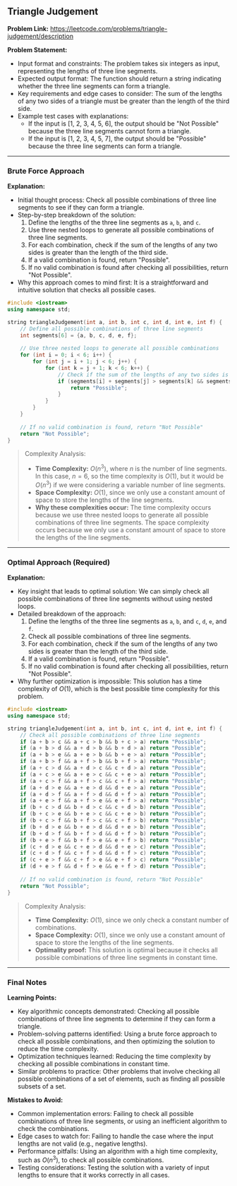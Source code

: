 ## Triangle Judgement
**Problem Link:** https://leetcode.com/problems/triangle-judgement/description

**Problem Statement:**
- Input format and constraints: The problem takes six integers as input, representing the lengths of three line segments.
- Expected output format: The function should return a string indicating whether the three line segments can form a triangle.
- Key requirements and edge cases to consider: The sum of the lengths of any two sides of a triangle must be greater than the length of the third side.
- Example test cases with explanations:
  - If the input is [1, 2, 3, 4, 5, 6], the output should be "Not Possible" because the three line segments cannot form a triangle.
  - If the input is [1, 2, 3, 4, 5, 7], the output should be "Possible" because the three line segments can form a triangle.

---

### Brute Force Approach

**Explanation:**
- Initial thought process: Check all possible combinations of three line segments to see if they can form a triangle.
- Step-by-step breakdown of the solution:
  1. Define the lengths of the three line segments as `a`, `b`, and `c`.
  2. Use three nested loops to generate all possible combinations of three line segments.
  3. For each combination, check if the sum of the lengths of any two sides is greater than the length of the third side.
  4. If a valid combination is found, return "Possible".
  5. If no valid combination is found after checking all possibilities, return "Not Possible".
- Why this approach comes to mind first: It is a straightforward and intuitive solution that checks all possible cases.

```cpp
#include <iostream>
using namespace std;

string triangleJudgement(int a, int b, int c, int d, int e, int f) {
    // Define all possible combinations of three line segments
    int segments[6] = {a, b, c, d, e, f};
    
    // Use three nested loops to generate all possible combinations
    for (int i = 0; i < 6; i++) {
        for (int j = i + 1; j < 6; j++) {
            for (int k = j + 1; k < 6; k++) {
                // Check if the sum of the lengths of any two sides is greater than the length of the third side
                if (segments[i] + segments[j] > segments[k] && segments[i] + segments[k] > segments[j] && segments[j] + segments[k] > segments[i]) {
                    return "Possible";
                }
            }
        }
    }
    
    // If no valid combination is found, return "Not Possible"
    return "Not Possible";
}
```

> Complexity Analysis:
> - **Time Complexity:** $O(n^3)$, where $n$ is the number of line segments. In this case, $n = 6$, so the time complexity is $O(1)$, but it would be $O(n^3)$ if we were considering a variable number of line segments.
> - **Space Complexity:** $O(1)$, since we only use a constant amount of space to store the lengths of the line segments.
> - **Why these complexities occur:** The time complexity occurs because we use three nested loops to generate all possible combinations of three line segments. The space complexity occurs because we only use a constant amount of space to store the lengths of the line segments.

---

### Optimal Approach (Required)

**Explanation:**
- Key insight that leads to optimal solution: We can simply check all possible combinations of three line segments without using nested loops.
- Detailed breakdown of the approach:
  1. Define the lengths of the three line segments as `a`, `b`, and `c`, `d`, `e`, and `f`.
  2. Check all possible combinations of three line segments.
  3. For each combination, check if the sum of the lengths of any two sides is greater than the length of the third side.
  4. If a valid combination is found, return "Possible".
  5. If no valid combination is found after checking all possibilities, return "Not Possible".
- Why further optimization is impossible: This solution has a time complexity of $O(1)$, which is the best possible time complexity for this problem.

```cpp
#include <iostream>
using namespace std;

string triangleJudgement(int a, int b, int c, int d, int e, int f) {
    // Check all possible combinations of three line segments
    if (a + b > c && a + c > b && b + c > a) return "Possible";
    if (a + b > d && a + d > b && b + d > a) return "Possible";
    if (a + b > e && a + e > b && b + e > a) return "Possible";
    if (a + b > f && a + f > b && b + f > a) return "Possible";
    if (a + c > d && a + d > c && c + d > a) return "Possible";
    if (a + c > e && a + e > c && c + e > a) return "Possible";
    if (a + c > f && a + f > c && c + f > a) return "Possible";
    if (a + d > e && a + e > d && d + e > a) return "Possible";
    if (a + d > f && a + f > d && d + f > a) return "Possible";
    if (a + e > f && a + f > e && e + f > a) return "Possible";
    if (b + c > d && b + d > c && c + d > b) return "Possible";
    if (b + c > e && b + e > c && c + e > b) return "Possible";
    if (b + c > f && b + f > c && c + f > b) return "Possible";
    if (b + d > e && b + e > d && d + e > b) return "Possible";
    if (b + d > f && b + f > d && d + f > b) return "Possible";
    if (b + e > f && b + f > e && e + f > b) return "Possible";
    if (c + d > e && c + e > d && d + e > c) return "Possible";
    if (c + d > f && c + f > d && d + f > c) return "Possible";
    if (c + e > f && c + f > e && e + f > c) return "Possible";
    if (d + e > f && d + f > e && e + f > d) return "Possible";
    
    // If no valid combination is found, return "Not Possible"
    return "Not Possible";
}
```

> Complexity Analysis:
> - **Time Complexity:** $O(1)$, since we only check a constant number of combinations.
> - **Space Complexity:** $O(1)$, since we only use a constant amount of space to store the lengths of the line segments.
> - **Optimality proof:** This solution is optimal because it checks all possible combinations of three line segments in constant time.

---

### Final Notes

**Learning Points:**
- Key algorithmic concepts demonstrated: Checking all possible combinations of three line segments to determine if they can form a triangle.
- Problem-solving patterns identified: Using a brute force approach to check all possible combinations, and then optimizing the solution to reduce the time complexity.
- Optimization techniques learned: Reducing the time complexity by checking all possible combinations in constant time.
- Similar problems to practice: Other problems that involve checking all possible combinations of a set of elements, such as finding all possible subsets of a set.

**Mistakes to Avoid:**
- Common implementation errors: Failing to check all possible combinations of three line segments, or using an inefficient algorithm to check the combinations.
- Edge cases to watch for: Failing to handle the case where the input lengths are not valid (e.g., negative lengths).
- Performance pitfalls: Using an algorithm with a high time complexity, such as $O(n^3)$, to check all possible combinations.
- Testing considerations: Testing the solution with a variety of input lengths to ensure that it works correctly in all cases.